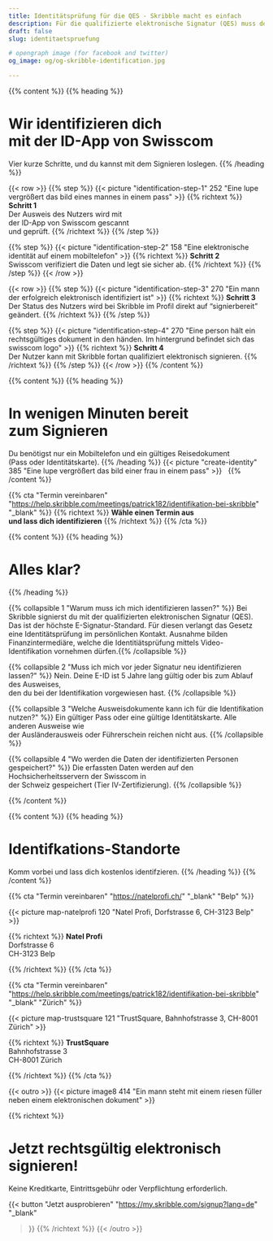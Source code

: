 ```yaml
---
title: Identitätsprüfung für die QES - Skribble macht es einfach
description: Für die qualifizierte elektronische Signatur (QES) muss der Unterzeichnende seine Identität beweisen. Skribble bietet für jeden Geschäftskontext eine passende Identifikationsmöglichkeit an.
draft: false
slug: identitaetspruefung

# opengraph image (for facebook and twitter)
og_image: og/og-skribble-identification.jpg

---
```


{{% content %}}
{{% heading %}}
# Wir identifizieren dich <br class="hide-for-mobile">mit der ID-App von Swisscom
Vier kurze Schritte, und du kannst mit dem Signieren loslegen.
{{% /heading %}}

{{< row >}}
{{% step %}}
{{< picture "identification-step-1" 252 "Eine lupe vergrößert das bild eines mannes in einem pass" >}}
{{% richtext %}}
**Schritt 1**<br>
Der Ausweis des Nutzers wird mit <br class="hide-for-mobile">der ID-App von Swisscom gescannt <br class="hide-for-mobile">und geprüft.
{{% /richtext %}}
{{% /step %}}

{{% step %}}
{{< picture "identification-step-2" 158 "Eine elektronische identität auf einem mobiltelefon" >}}
{{% richtext %}}
**Schritt 2**<br>
Swisscom verifiziert die Daten und legt sie sicher ab.
{{% /richtext %}}
{{% /step %}}
{{< /row >}}

{{< row >}}
{{% step %}}
{{< picture "identification-step-3" 270 "Ein mann der erfolgreich elektronisch identifiziert ist" >}}
{{% richtext %}}
**Schritt 3**<br>
Der Status des Nutzers wird bei Skribble im Profil direkt auf “signierbereit” geändert.
{{% /richtext %}}
{{% /step %}}

{{% step %}}
{{< picture "identification-step-4" 270 "Eine person hält ein rechtsgültiges dokument in den händen. Im hintergrund befindet sich das swisscom logo" >}}
{{% richtext %}}
**Schritt 4**<br>
Der Nutzer kann mit Skribble fortan qualifiziert elektronisch signieren.
{{% /richtext %}}
{{% /step %}}
{{< /row >}}
{{% /content %}}

[//]: # (--------------------------------------------------------------------------------------------------------------)

{{% content %}}
{{% heading %}}
# In wenigen Minuten bereit <br class="hide-for-mobile">zum Signieren
Du benötigst nur ein Mobiltelefon und ein gültiges Reisedokument <br class="hide-for-mobile">(Pass oder Identitätskarte).
{{% /heading %}}
{{< picture "create-identity" 385 "Eine lupe vergrößert das bild einer frau in einem pass" >}}
&nbsp;
{{% /content %}}

{{% cta
  "Termin vereinbaren"
  "https://help.skribble.com/meetings/patrick182/identifikation-bei-skribble"
  "_blank"
%}}
{{% richtext %}}
**Wähle einen Termin aus <br class="hide-for-mobile">und lass dich identifizieren**
{{% /richtext %}}
{{% /cta %}}

[//]: # (--------------------------------------------------------------------------------------------------------------)

{{% content %}}
{{% heading %}}
# Alles klar?
{{% /heading %}}

{{% collapsible 1 "Warum muss ich mich identifizieren lassen?" %}}
Bei Skribble signierst du mit der qualifizierten elektronischen Signatur (QES). <br class="hide-for-mobile">Das ist der höchste E-Signatur-Standard. Für diesen verlangt das Gesetz eine Identitätsprüfung im persönlichen Kontakt. Ausnahme bilden Finanzintermediäre, welche die Identitiätsprüfung mittels Video-Identifikation vornehmen dürfen.{{% /collapsible %}}

{{% collapsible 2 "Muss ich mich vor jeder Signatur neu identifizieren lassen?" %}}
Nein. Deine E-ID ist 5 Jahre lang gültig oder bis zum Ablauf des Ausweises, <br class="hide-for-mobile">den du bei der Identifikation vorgewiesen hast.
{{% /collapsible %}}

{{% collapsible 3 "Welche Ausweisdokumente kann ich für die Identifikation nutzen?" %}}
Ein gültiger Pass oder eine gültige Identitätskarte. Alle anderen Ausweise wie <br class="hide-for-mobile">der Ausländerausweis oder Führerschein reichen nicht aus.
{{% /collapsible %}}

{{% collapsible 4 "Wo werden die Daten der identifizierten Personen gespeichert?" %}}
Die erfassten Daten werden auf den Hochsicherheitsservern der Swisscom in <br class="hide-for-mobile">der Schweiz gespeichert (Tier IV-Zertifizierung).
{{% /collapsible %}}

{{% /content %}}

[//]: # (--------------------------------------------------------------------------------------------------------------)

{{% content %}}
{{% heading %}}
# Identifkations-Standorte
Komm vorbei und lass dich kostenlos identifzieren.
{{% /heading %}}
{{% /content %}}

{{% cta
  "Termin vereinbaren"
  "https://natelprofi.ch/"
  "_blank"
  "Belp"
%}}

{{< picture map-natelprofi 120 "Natel Profi, Dorfstrasse 6, CH-3123 Belp" >}}

{{% richtext %}}
**Natel Profi**<br>
Dorfstrasse 6<br>
CH-3123 Belp

{{% /richtext %}}
{{% /cta %}}

{{% cta
  "Termin vereinbaren"
  "https://help.skribble.com/meetings/patrick182/identifikation-bei-skribble"
  "_blank"
  "Zürich"
%}}

{{< picture map-trustsquare 121 "TrustSquare, Bahnhofstrasse 3, CH-8001 Zürich" >}}

{{% richtext %}}
**TrustSquare**<br>
Bahnhofstrasse 3<br>
CH-8001 Zürich

{{% /richtext %}}
{{% /cta %}}

[//]: # (--------------------------------------------------------------------------------------------------------------)

{{< outro >}}
{{< picture image8 414 "Ein mann steht mit einem riesen füller neben einem elektronischen dokument" >}}

{{% richtext %}}
# Jetzt rechtsgültig elektronisch signieren!
Keine Kreditkarte, Eintrittsgebühr oder Verpflichtung erforderlich.

{{< button
  "Jetzt ausprobieren"
  "https://my.skribble.com/signup?lang=de"
  "_blank"
>}}
{{% /richtext %}}
{{< /outro >}}

